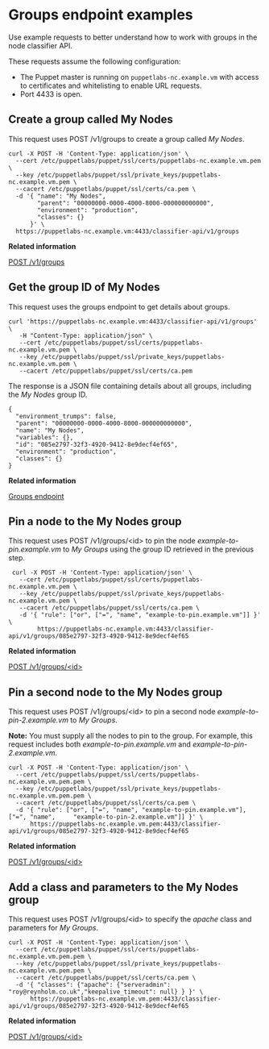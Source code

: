 # Groups endpoint examples

Use example requests to better understand how to work with groups in the node classifier API.

These requests assume the following configuration:

-   The Puppet master is running on `puppetlabs-nc.example.vm` with access to certificates and whitelisting to enable URL requests.
-   Port 4433 is open.

## Create a group called My Nodes

This request uses POST /v1/groups to create a group called *My Nodes*.

```
curl -X POST -H 'Content-Type: application/json' \
  --cert /etc/puppetlabs/puppet/ssl/certs/puppetlabs-nc.example.vm.pem \
  --key /etc/puppetlabs/puppet/ssl/private_keys/puppetlabs-nc.example.vm.pem \
  --cacert /etc/puppetlabs/puppet/ssl/certs/ca.pem \
  -d '{ "name": "My Nodes",
        "parent": "00000000-0000-4000-8000-000000000000",
        "environment": "production",
        "classes": {}
      }' \
  https://puppetlabs-nc.example.vm:4433/classifier-api/v1/groups
```

**Related information**  


[POST /v1/groups](groups_endpoint.md#)

## Get the group ID of My Nodes

This request uses the groups endpoint to get details about groups.

```
curl 'https://puppetlabs-nc.example.vm:4433/classifier-api/v1/groups' \
   -H "Content-Type: application/json" \
   --cert /etc/puppetlabs/puppet/ssl/certs/puppetlabs-nc.example.vm.pem \
   --key /etc/puppetlabs/puppet/ssl/private_keys/puppetlabs-nc.example.vm.pem \
   --cacert /etc/puppetlabs/puppet/ssl/certs/ca.pem
```

The response is a JSON file containing details about all groups, including the *My Nodes* group ID.

```
{
  "environment_trumps": false,
  "parent": "00000000-0000-4000-8000-000000000000",
  "name": "My Nodes",
  "variables": {},
  "id": "085e2797-32f3-4920-9412-8e9decf4ef65",
  "environment": "production",
  "classes": {}
}
```

**Related information**  


[Groups endpoint](groups_endpoint.md#)

## Pin a node to the My Nodes group

This request uses POST /v1/groups/<id\> to pin the node *example-to-pin.example.vm* to *My Groups* using the group ID retrieved in the previous step.

```
 curl -X POST -H 'Content-Type: application/json' \
   --cert /etc/puppetlabs/puppet/ssl/certs/puppetlabs-nc.example.vm.pem \
   --key /etc/puppetlabs/puppet/ssl/private_keys/puppetlabs-nc.example.vm.pem \
   --cacert /etc/puppetlabs/puppet/ssl/certs/ca.pem \
   -d '{ "rule": ["or", ["=", "name", "example-to-pin.example.vm"]] }' \
        https://puppetlabs-nc.example.vm:4433/classifier-api/v1/groups/085e2797-32f3-4920-9412-8e9decf4ef65
```

**Related information**  


[POST /v1/groups/<id\>](groups_endpoint.md#)

## Pin a second node to the My Nodes group

This request uses POST /v1/groups/<id\> to pin a second node *example-to-pin-2.example.vm* to *My Groups*.

**Note:** You must supply all the nodes to pin to the group. For example, this request includes both *example-to-pin.example.vm* and *example-to-pin-2.example.vm*.

```
curl -X POST -H 'Content-Type: application/json' \
  --cert /etc/puppetlabs/puppet/ssl/certs/puppetlabs-nc.example.vm.pem.pem \
  --key /etc/puppetlabs/puppet/ssl/private_keys/puppetlabs-nc.example.vm.pem.pem \
  --cacert /etc/puppetlabs/puppet/ssl/certs/ca.pem \
  -d '{ "rule": ["or", ["=", "name", "example-to-pin.example.vm"], ["=", "name",     "example-to-pin-2.example.vm"]] }' \
      https://puppetlabs-nc.example.vm.pem:4433/classifier-api/v1/groups/085e2797-32f3-4920-9412-8e9decf4ef65
```

**Related information**  


[POST /v1/groups/<id\>](groups_endpoint.md#)

## Add a class and parameters to the My Nodes group

This request uses POST /v1/groups/<id\> to specify the *apache* class and parameters for *My Groups*.

```
curl -X POST -H 'Content-Type: application/json' \
  --cert /etc/puppetlabs/puppet/ssl/certs/puppetlabs-nc.example.vm.pem.pem \
  --key /etc/puppetlabs/puppet/ssl/private_keys/puppetlabs-nc.example.vm.pem.pem \
  --cacert /etc/puppetlabs/puppet/ssl/certs/ca.pem \
  -d '{ "classes": {"apache": {"serveradmin": "roy@reynholm.co.uk","keepalive_timeout": null} } }' \
      https://puppetlabs-nc.example.vm.pem:4433/classifier-api/v1/groups/085e2797-32f3-4920-9412-8e9decf4ef65
```

**Related information**  


[POST /v1/groups/<id\>](groups_endpoint.md#)

